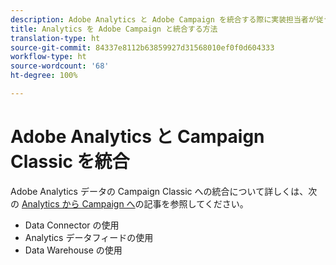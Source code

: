 ```yaml
---
description: Adobe Analytics と Adobe Campaign を統合する際に実装担当者が従う必要があるリファレンスアーキテクチャ、ガイドライン、設定手順、およびテストに関する情報を紹介します。
title: Analytics を Adobe Campaign と統合する方法
translation-type: ht
source-git-commit: 84337e8112b63859927d31568010ef0f0d604333
workflow-type: ht
source-wordcount: '68'
ht-degree: 100%

---
```



# Adobe Analytics と Campaign Classic を統合

Adobe Analytics データの Campaign Classic への統合について詳しくは、次の [Analytics から Campaign へ](https://helpx.adobe.com/jp/marketing-cloud/how-to/analytics-ac.html)の記事を参照してください。

* Data Connector の使用
* Analytics データフィードの使用
* Data Warehouse の使用